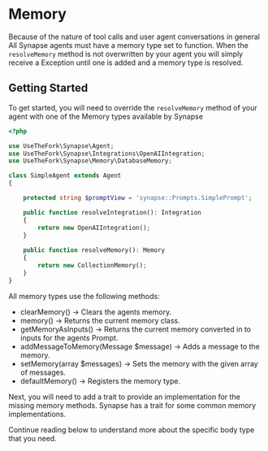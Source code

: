 # Memory

Because of the nature of tool calls and user agent conversations in general All Synapse agents must have a memory type set to function.
When the `resolveMemory` method is not overwritten by your agent you will simply receive a Exception until one is added and a memory type is resolved.

## Getting Started

To get started, you will need to override the `resolveMemory` method of your agent with one of the Memory types available by Synapse 

```php
<?php

use UseTheFork\Synapse\Agent;
use UseTheFork\Synapse\Integrations\OpenAIIntegration;
use UseTheFork\Synapse\Memory\DatabaseMemory;

class SimpleAgent extends Agent
{

    protected string $promptView = 'synapse::Prompts.SimplePrompt';

    public function resolveIntegration(): Integration
    {
        return new OpenAIIntegration();
    }
    
    public function resolveMemory(): Memory
    {
        return new CollectionMemory();
    }
}
```

All memory types use the following methods:

- clearMemory() -> Clears the agents memory.
- memory() -> Returns the current memory class.
- getMemoryAsInputs() -> Returns the current memory converted in to inputs for the agents Prompt.
- addMessageToMemory(Message $message) -> Adds a message to the memory.
- setMemory(array $messages) -> Sets the memory with the given array of messages.
- defaultMemory() -> Registers the memory type.

Next, you will need to add a trait to provide an implementation for the missing memory methods. Synapse has a trait for
some common memory implementations.

Continue reading below to understand more about the specific body type that you need.
